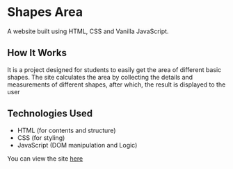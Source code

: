 # Shapes Area

A website built using HTML, CSS and Vanilla JavaScript.

## How It Works

It is a project designed for students to easily get the area of different basic shapes.
The site calculates the area by collecting the details and measurements of different shapes, after which, the result is displayed to the user

## Technologies Used

- HTML (for contents and structure)
- CSS (for styling)
- JavaScript (DOM manipulation and Logic)

You can view the site [here](https://shapes-area.netlify.app/)
